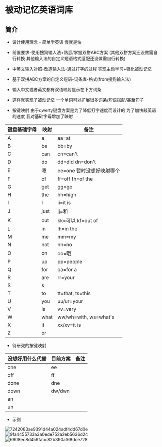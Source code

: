 # 被动记忆英语词库
## 简介
- 设计使用理念 - 简单学英语 慢就是快
- 前置要求-使用搜狗输入法+熟悉/掌握双拼ABC方案 (其他双拼方案还没做需自行转换 其他输入法的自定义短语格式适配还没做需自行转换)
- 中英文输入对照-改造输入法-通过打字的过程 实现主动学习+强化被动记忆
- 基于双拼ABC方案的自定义短语-词条库-格式(from搜狗输入法)
- 输入中文或者英文都有双语映射显示在下方词条
- 这样就实现了被动记忆 一个单词可以扩展很多词条/短语搭配/甚至句子

- 按键映射
  由于qwerty键盘方案是为了降低打字速度而设计的 为了加快敲英语的速度 我对基础字母增加了映射
  
| 键盘基础字母 | 映射 | 备注 |
|---|---|---|
| A | a | aa=at |
| B | be | bb=by |
| C | can | cn=can't |
| D | do | dd=did  dn=don't |
| E | 嗯 | ee=one  暂时没想好映射哪个 |
| F | of | ff=off fh=of the |
| G | get | gg=go |
| H | the | hh=high |
| I | I | ii=it is |
| J | just | jj=和 |
| K | out | kk=可以  kf=out of |
| L | in | lh=in the |
| M | me | mm=my |
| N | not | nn=no |
| O | on | oo=哦 |
| P | up | pp=people |
| Q | for | qa=for a |
| R | are | rr=your |
| S | s |  |
| T | to | tt=that, ts=this |
| U | you | uu/ur=your |
| V | is | vv=very |
| W | what | ww/wh=with, ws=what's |
| X | it | xx/xv=it is |
| Z | or |  |

- 待研究的按键映射
  
| 没想好用什么代替 | 目前方案 | 备注 |
|---|---|---|
| one | ee |  |
| off | ff |  |
| done | dne |  |
| down | dw/dwn |  |
| an |  |  |
| un |  |  |


- 示例

![7242083ae9391d44a024adf4dd67d0e](https://github.com/Andy766/memorize-English-by-mapping-Chinese-words/assets/58882497/e97ad8f3-5a9e-44a7-a2c1-75a5ccf66bd1)
![9fa4455733a3a0ede752a2eb5636d24](https://github.com/Andy766/memorize-English-by-mapping-Chinese-words/assets/58882497/ea78b5b1-0cef-4bf9-932d-366a6def9609)
![6908ec8d459fabc82b390af68dce728](https://github.com/Andy766/memorize-English-by-mapping-Chinese-words/assets/58882497/58a50898-4beb-4893-bb97-a3967a0f963a)
